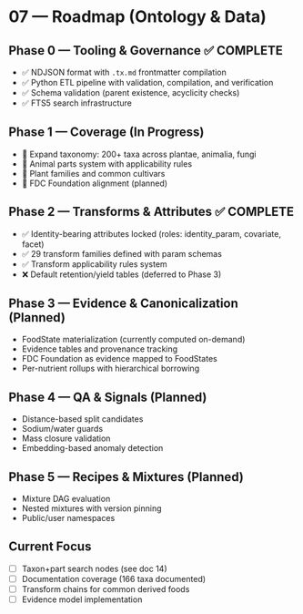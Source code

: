 # 07 — Roadmap (Ontology & Data)

## Phase 0 — Tooling & Governance ✅ COMPLETE

- ✅ NDJSON format with `.tx.md` frontmatter compilation
- ✅ Python ETL pipeline with validation, compilation, and verification
- ✅ Schema validation (parent existence, acyclicity checks)
- ✅ FTS5 search infrastructure

## Phase 1 — Coverage (In Progress)

- 🔄 Expand taxonomy: 200+ taxa across plantae, animalia, fungi
- 🔄 Animal parts system with applicability rules
- 🔄 Plant families and common cultivars
- 📝 FDC Foundation alignment (planned)

## Phase 2 — Transforms & Attributes ✅ COMPLETE

- ✅ Identity-bearing attributes locked (roles: identity_param, covariate, facet)
- ✅ 29 transform families defined with param schemas
- ✅ Transform applicability rules system
- ❌ Default retention/yield tables (deferred to Phase 3)

## Phase 3 — Evidence & Canonicalization (Planned)

- FoodState materialization (currently computed on-demand)
- Evidence tables and provenance tracking
- FDC Foundation as evidence mapped to FoodStates
- Per-nutrient rollups with hierarchical borrowing

## Phase 4 — QA & Signals (Planned)

- Distance-based split candidates
- Sodium/water guards
- Mass closure validation
- Embedding-based anomaly detection

## Phase 5 — Recipes & Mixtures (Planned)

- Mixture DAG evaluation
- Nested mixtures with version pinning
- Public/user namespaces

## Current Focus

- [ ] Taxon+part search nodes (see doc 14)
- [ ] Documentation coverage (166 taxa documented)
- [ ] Transform chains for common derived foods
- [ ] Evidence model implementation
